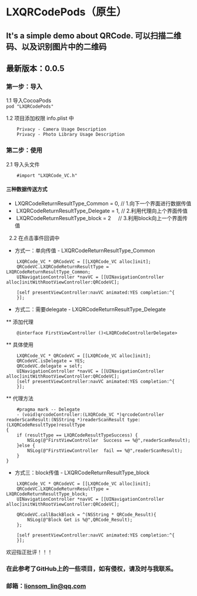 # LXQRCodePods（原生）
## It's a simple demo about QRCode. 可以扫描二维码、以及识别图片中的二维码

## 最新版本：0.0.5

### 第一步：导入<br>
1.1 导入CocoaPods<br>
    ```pod "LXQRCodePods"```<br>

1.2 项目添加权限 info.plist 中<br>
```
    Privacy - Camera Usage Description
    Privacy - Photo Library Usage Description
```

### 第二步：使用<br>
2.1 导入头文件<br>
```
    #import "LXQRCode_VC.h"
```

#### 三种数据传送方式
*  LXQRCodeReturnResultType_Common = 0,    // 1.向下一个界面进行数据传值
*  LXQRCodeReturnResultType_Delegate = 1,  // 2.利用代理向上个界面传值
*  LXQRCodeReturnResultType_block = 2      // 3.利用block向上一个界面传值

   
2.2 在点击事件回调中 
* 方式一：单向传值 - LXQRCodeReturnResultType_Common<br>
```
    LXQRCode_VC * QRCodeVC = [[LXQRCode_VC alloc]init];
    QRCodeVC.LXQRCodeReturnResultType = LXQRCodeReturnResultType_Common;
    UINavigationController *navVC = [[UINavigationController alloc]initWithRootViewController:QRCodeVC];

    [self presentViewController:navVC animated:YES completion:^{
    }];
```
* 方式二：需要delegate - LXQRCodeReturnResultType_Delegate<br>

** 添加代理<br>
```
    @interface FirstViewController ()<LXQRCodeControllerDelegate>
```
** 具体使用<br>
```
    LXQRCode_VC * QRCodeVC = [[LXQRCode_VC alloc]init];
    QRCodeVC.isDelegate = YES;
    QRCodeVC.delegate = self;
    UINavigationController *navVC = [[UINavigationController alloc]initWithRootViewController:QRCodeVC];
    [self presentViewController:navVC animated:YES completion:^{
    }];
```
** 代理方法<br>
```
    #pragma mark -- Delegate
    - (void)qrcodeController:(LXQRCode_VC *)qrcodeController readerScanResult:(NSString *)readerScanResult type:(LXQRCodeResultType)resultType
{
    if (resultType == LXQRCodeResultTypeSuccess) {
        NSLog(@"FirstViewController  Success == %@",readerScanResult);
    }else {
        NSLog(@"FirstViewController  fail == %@",readerScanResult);
    }
}
```

* 方式三：block传值 - LXQRCodeReturnResultType_block<br>
```
    LXQRCode_VC * QRCodeVC = [[LXQRCode_VC alloc]init];
    QRCodeVC.LXQRCodeReturnResultType = LXQRCodeReturnResultType_block;
    UINavigationController *navVC = [[UINavigationController alloc]initWithRootViewController:QRCodeVC];
    
    QRCodeVC.callBackBlock = ^(NSString * QRCode_Result){
        NSLog(@"Block Get is %@",QRCode_Result);
    };
    
    [self presentViewController:navVC animated:YES completion:^{
    }];

```

欢迎指正批评！！！<br>

### 在此参考了GitHub上的一些项目，如有侵权，请及时与我联系。<br>
### 邮箱：lionsom_lin@qq.com <br>


